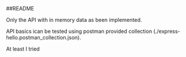 ##README

Only the API with in memory data as been implemented.

API basics ican be tested using postman provided collection (./express-hello.postman_collection.json).

At least I tried